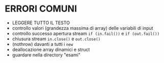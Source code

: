 # ERRORI COMUNI
- LEGGERE TUTTO IL TESTO
- controllo valori (grandezza massima di array) delle variabili di input
- controllo successo apertura stream `if (in.fail())` e `if (out.fail())`
- chiusura stream `in.close()` e `out.close()`
- (nothrow) davanti a tutti i `new`
- deallocazione array dinamici e struct
- guardare nella directory "esami"
